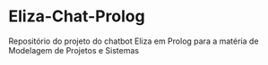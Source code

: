 # Eliza-Chat-Prolog
Repositório do projeto do chatbot Eliza em Prolog para a matéria de Modelagem de Projetos e Sistemas
